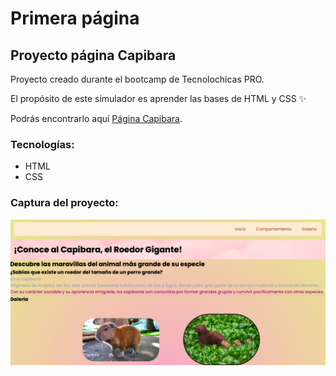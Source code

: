 # Primera página
## Proyecto página Capibara

Proyecto creado durante el bootcamp de Tecnolochicas PRO.

El propósito de este simulador es aprender las bases de HTML y CSS ✨ 

Podrás encontrarlo aquí [Página Capibara](https://pinterest-clone-ebon.vercel.app/).

### Tecnologías:

* HTML
* CSS


### Captura del proyecto:
![Captura del proyecto](/imagenes/pagina1.png)